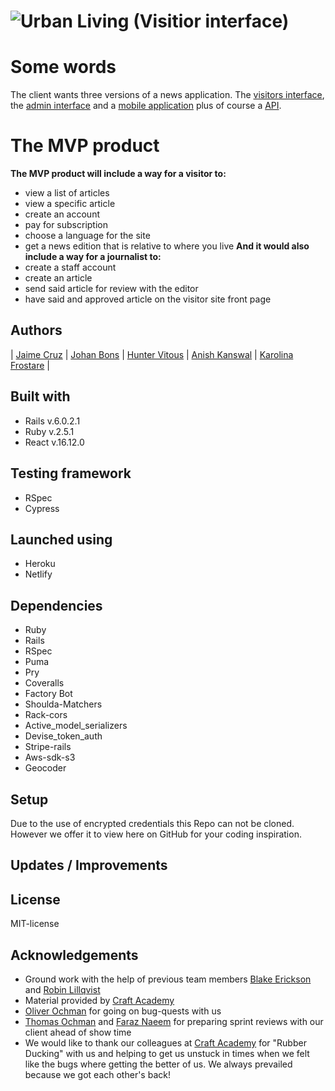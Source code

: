 # ![Urban Living](src/LogoOlive.png) (Visitior interface)
# Some words
The client wants three versions of a news application. The [visitors interface](https://github.com/kfrostare-Newsroom/newsroom_team2_news_app), the [admin interface](https://github.com/kfrostare-Newsroom/newsroom_team2_internal) and a [mobile application](https://github.com/kfrostare-Newsroom/newsroom_team2_mobile) plus of course a [API](https://github.com/kfrostare-Newsroom/newsroom_team2_api).
# The MVP product
**The MVP product will include a way for a visitor to:**
* view a list of articles
* view a specific article
* create an account
* pay for subscription
* choose a language for the site
* get a news edition that is relative to where you live
**And it would also include a way for a journalist to:**
* create a staff account
* create an article
* send said article for review with the editor
* have said and approved article on the visitor site front page
## Authors
| [Jaime Cruz](https://github.com/JaimeCrz) | [Johan Bons](https://github.com/johanbounce) | [Hunter Vitous](https://github.com/hmvitous) | [Anish Kanswal](https://github.com/Anish2504) | [Karolina Frostare](https://github.com/kfrostare) |
## Built with
* Rails v.6.0.2.1
* Ruby v.2.5.1
* React v.16.12.0
## Testing framework
* RSpec
* Cypress
## Launched using
* Heroku
* Netlify
## Dependencies
* Ruby
* Rails
* RSpec
* Puma
* Pry
* Coveralls
* Factory Bot
* Shoulda-Matchers
* Rack-cors
* Active_model_serializers
* Devise_token_auth
* Stripe-rails
* Aws-sdk-s3
* Geocoder
## Setup
Due to the use of encrypted credentials this Repo can not be cloned. However we offer it to view here on GitHub for your coding inspiration.
## Updates / Improvements
## License
MIT-license
## Acknowledgements
- Ground work with the help of previous team members [Blake Erickson](https://github.com/blake-futchi) and [Robin Lillqvist](https://github.com/robin-lillqvist)
- Material provided by [Craft Academy](https://github.com/CraftAcademy)
- [Oliver Ochman](https://github.com/oliverochman) for going on bug-quests with us
- [Thomas Ochman](https://github.com/tochman) and [Faraz Naeem](https://github.com/faraznaeem) for preparing sprint reviews with our client ahead of show time
- We would like to thank our colleagues at [Craft Academy](https://github.com/CraftAcademy) for "Rubber Ducking" with us and helping to get us unstuck in times when we felt like the bugs where getting the better of us. We always prevailed because we got each other's back!